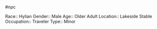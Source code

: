#npc 

Race:: Hylian
Gender:: Male
Age:: Older Adult
Location:: Lakeside Stable
Occupation:: Traveler
Type:: Minor
